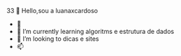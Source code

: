 33 👋  Hello,sou a luanaxcardoso
- 👀        
- 🌱 I’m currently learning  algoritms e estrutura de dados    
- 💞️ I’m looking to  dicas e sites
- 📫 

<!---
luanaxcardoso/luanaxcardoso is a ✨ special ✨ repository because its `README.md` (t
You can click the Preview link to take a look at your changes.
--->
